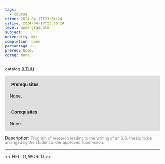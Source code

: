```yaml
---
tags:
  - course
ctime: 2024-04-17T23:06:24
mstime: 2024-04-17T23:06:24
level: undergraduate
subject: 
university: mit
completion: open
percentage: 0
prereq: None.
coreq: None.
---
```


catalog [8.THU](http://student.mit.edu/catalog/m8a.html#8.THU)

<span style="display: block; padding: 15px; background-color: rgb(100, 100, 100, 0.2);"><font id="m_prereq3725_0" style="display: block; font-family: Arial, sans-serif; font-weight: bold; padding: 5px">Prerequisites</font><br><span id="prereq3725_0">None.</span></span>
<span style="display: block; padding: 15px; background-color: rgb(100, 100, 100, 0.2);"><font id="m_coreq3725_0" style="display: block; font-family: Arial, sans-serif; font-weight: bold; padding: 5px">Corequisites</font><br><span id="coreq3725_0">None.</span></span>

<font style="">Description:</font>
<font style="color: grey; font-size: 0.8rem;">Program of research leading to the writing of an S.B. thesis; to be arranged by the student under approved supervision.</font>



---

<< HELLO, WORLD >>
